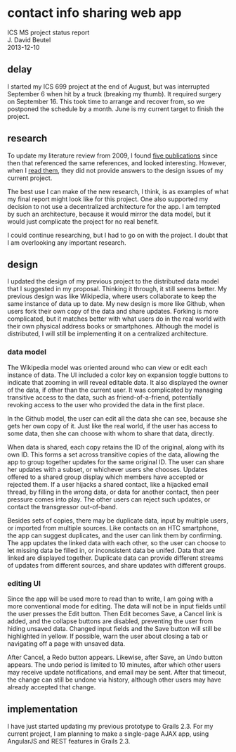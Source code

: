 contact info sharing web app
============================
ICS MS project status report  
J. David Beutel  
2013-12-10


delay
-----

I started my ICS 699 project at the end of August, but was interrupted
September 6 when hit by a truck (breaking my thumb).  It required
surgery on September 16.  This took time to arrange and recover from,
so we postponed the schedule by a month.  June is my current target
to finish the project.


research
--------

To update my literature review from 2009, I found [five
publications](../newResearch) since then that referenced the
same references, and looked interesting.  However, when I [read
them](../newResearch/notes.md), they did not provide answers to the design
issues of my current project.

The best use I can make of the new research, I think, is as examples of
what my final report might look like for this project.  One also supported
my decision to not use a decentralized architecture for the app.  I am
tempted by such an architecture, because it would mirror the data model,
but it would just complicate the project for no real benefit.

I could continue researching, but I had to go on with the project.
I doubt that I am overlooking any important research.


design
------

I updated the design of my previous project to the distributed data model
that I suggested in my proposal.  Thinking it through, it still seems
better.  My previous design was like Wikipedia, where users collaborate
to keep the same instance of data up to date.  My new design is more like
Github, when users fork their own copy of the data and share updates.
Forking is more complicated, but it matches better with what users do
in the real world with their own physical address books or smartphones.
Although the model is distributed, I will still be implementing it on
a centralized architecture.


### data model

The Wikipedia model was oriented around who can view or edit each
instance of data.  The UI included a color key on expansion toggle
buttons to indicate that zooming in will reveal editable data.
It also displayed the owner of the data, if other than the current user.
It was complicated by managing transitive access to the data,
such as friend-of-a-friend, potentially revoking access to the
user who provided the data in the first place.

In the Github model, the user can edit all the data she can see,
because she gets her own copy of it.  Just like the real world,
if the user has access to some data, then she can choose with whom
to share that data, directly.

When data is shared, each copy retains the ID of the original, along
with its own ID.  This forms a set across transitive copies of the data,
allowing the app to group together updates for the same original ID.
The user can share her updates with a subset, or whichever users she
chooses.  Updates offered to a shared group display which members have
accepted or rejected them.  If a user hijacks a shared contact, like a
hijacked email thread, by filling in the wrong data, or data for another
contact, then peer pressure comes into play.  The other users
can reject such updates, or contact the transgressor out-of-band.

Besides sets of copies, there may be duplicate data,
input by multiple users, or imported from multiple sources.
Like contacts on an HTC smartphone, the app can suggest duplicates,
and the user can link them by confirming.  The app updates the
linked data with each other, so the user can choose to let
missing data be filled in, or inconsistent data be unifed.
Data that are linked are displayed together.  Duplicate data
can provide different streams of updates from different sources,
and share updates with different groups.


### editing UI

Since the app will be used more to read than to write,
I am going with a more conventional mode for editing.
The data will not be in input fields until the user presses
the Edit button.  Then Edit becomes Save, a Cancel link is added,
and the collapse buttons are disabled, preventing the user from
hiding unsaved data.  Changed input fields and the Save button
will still be highlighted in yellow.  If possible, warn the
user about closing a tab or navigating off a page with unsaved data.

After Cancel, a Redo button appears.  Likewise, after Save,
an Undo button appears.  The undo period is limited to 10 minutes,
after which other users may receive update notifications,
and email may be sent.  After that timeout, the change can
still be undone via history, although other users may have already
accepted that change.


implementation
--------------

I have just started updating my previous prototype to Grails 2.3.
For my current project, I am planning to make a single-page
AJAX app, using AngularJS and REST features in Grails 2.3.
